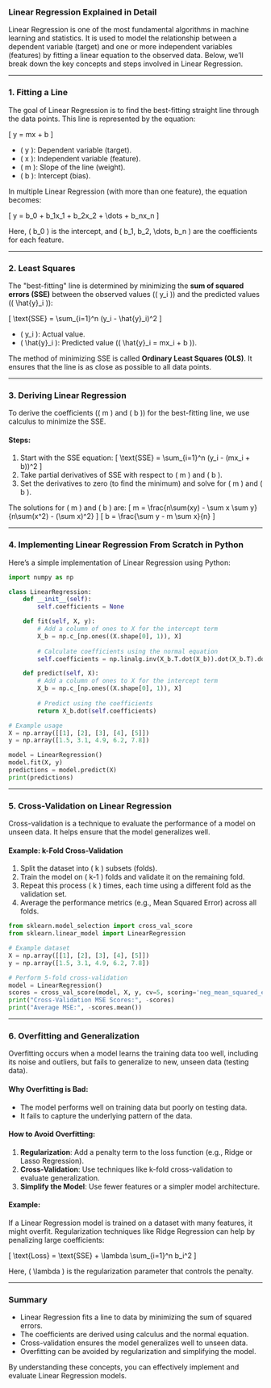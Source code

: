 ### **Linear Regression Explained in Detail**

Linear Regression is one of the most fundamental algorithms in machine learning and statistics. It is used to model the relationship between a dependent variable (target) and one or more independent variables (features) by fitting a linear equation to the observed data. Below, we’ll break down the key concepts and steps involved in Linear Regression.

---

### **1. Fitting a Line**
The goal of Linear Regression is to find the best-fitting straight line through the data points. This line is represented by the equation:

\[
y = mx + b
\]

- \( y \): Dependent variable (target).
- \( x \): Independent variable (feature).
- \( m \): Slope of the line (weight).
- \( b \): Intercept (bias).

In multiple Linear Regression (with more than one feature), the equation becomes:

\[
y = b_0 + b_1x_1 + b_2x_2 + \dots + b_nx_n
\]

Here, \( b_0 \) is the intercept, and \( b_1, b_2, \dots, b_n \) are the coefficients for each feature.

---

### **2. Least Squares**
The "best-fitting" line is determined by minimizing the **sum of squared errors (SSE)** between the observed values (\( y_i \)) and the predicted values (\( \hat{y}_i \)):

\[
\text{SSE} = \sum_{i=1}^n (y_i - \hat{y}_i)^2
\]

- \( y_i \): Actual value.
- \( \hat{y}_i \): Predicted value (\( \hat{y}_i = mx_i + b \)).

The method of minimizing SSE is called **Ordinary Least Squares (OLS)**. It ensures that the line is as close as possible to all data points.

---

### **3. Deriving Linear Regression**
To derive the coefficients (\( m \) and \( b \)) for the best-fitting line, we use calculus to minimize the SSE.

#### Steps:
1. Start with the SSE equation:
   \[
   \text{SSE} = \sum_{i=1}^n (y_i - (mx_i + b))^2
   \]
2. Take partial derivatives of SSE with respect to \( m \) and \( b \).
3. Set the derivatives to zero (to find the minimum) and solve for \( m \) and \( b \).

The solutions for \( m \) and \( b \) are:
\[
m = \frac{n\sum(xy) - \sum x \sum y}{n\sum(x^2) - (\sum x)^2}
\]
\[
b = \frac{\sum y - m \sum x}{n}
\]

---

### **4. Implementing Linear Regression From Scratch in Python**
Here’s a simple implementation of Linear Regression using Python:

```python
import numpy as np

class LinearRegression:
    def __init__(self):
        self.coefficients = None

    def fit(self, X, y):
        # Add a column of ones to X for the intercept term
        X_b = np.c_[np.ones((X.shape[0], 1)), X]
        
        # Calculate coefficients using the normal equation
        self.coefficients = np.linalg.inv(X_b.T.dot(X_b)).dot(X_b.T).dot(y)

    def predict(self, X):
        # Add a column of ones to X for the intercept term
        X_b = np.c_[np.ones((X.shape[0], 1)), X]
        
        # Predict using the coefficients
        return X_b.dot(self.coefficients)

# Example usage
X = np.array([[1], [2], [3], [4], [5]])
y = np.array([1.5, 3.1, 4.9, 6.2, 7.8])

model = LinearRegression()
model.fit(X, y)
predictions = model.predict(X)
print(predictions)
```

---

### **5. Cross-Validation on Linear Regression**
Cross-validation is a technique to evaluate the performance of a model on unseen data. It helps ensure that the model generalizes well.

#### Example: k-Fold Cross-Validation
1. Split the dataset into \( k \) subsets (folds).
2. Train the model on \( k-1 \) folds and validate it on the remaining fold.
3. Repeat this process \( k \) times, each time using a different fold as the validation set.
4. Average the performance metrics (e.g., Mean Squared Error) across all folds.

```python
from sklearn.model_selection import cross_val_score
from sklearn.linear_model import LinearRegression

# Example dataset
X = np.array([[1], [2], [3], [4], [5]])
y = np.array([1.5, 3.1, 4.9, 6.2, 7.8])

# Perform 5-fold cross-validation
model = LinearRegression()
scores = cross_val_score(model, X, y, cv=5, scoring='neg_mean_squared_error')
print("Cross-Validation MSE Scores:", -scores)
print("Average MSE:", -scores.mean())
```

---

### **6. Overfitting and Generalization**
Overfitting occurs when a model learns the training data too well, including its noise and outliers, but fails to generalize to new, unseen data (testing data).

#### Why Overfitting is Bad:
- The model performs well on training data but poorly on testing data.
- It fails to capture the underlying pattern of the data.

#### How to Avoid Overfitting:
1. **Regularization**: Add a penalty term to the loss function (e.g., Ridge or Lasso Regression).
2. **Cross-Validation**: Use techniques like k-fold cross-validation to evaluate generalization.
3. **Simplify the Model**: Use fewer features or a simpler model architecture.

#### Example:
If a Linear Regression model is trained on a dataset with many features, it might overfit. Regularization techniques like Ridge Regression can help by penalizing large coefficients:

\[
\text{Loss} = \text{SSE} + \lambda \sum_{i=1}^n b_i^2
\]

Here, \( \lambda \) is the regularization parameter that controls the penalty.

---

### **Summary**
- Linear Regression fits a line to data by minimizing the sum of squared errors.
- The coefficients are derived using calculus and the normal equation.
- Cross-validation ensures the model generalizes well to unseen data.
- Overfitting can be avoided by regularization and simplifying the model.

By understanding these concepts, you can effectively implement and evaluate Linear Regression models.
